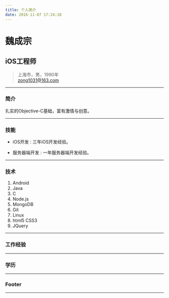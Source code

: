 ```yaml
---
title: 个人简介
date: 2016-11-07 17:24:18
---
```


# 魏成宗
## iOS工程师

> 上海市，男，1990年  
> [zong1031@163.com](zong1031@163.com)  
> 

<!--(+86) 132-6269-0027-->

------

### 简介 

扎实的Objective-C基础，富有激情与创意。

------

### 技能 

* iOS开发
  : 三年iOS开发经验。

* 服务器端开发
  : 一年服务器端开发经验。

-------

### 技术 

1. Android
1. Java
1. C
1. Node.js
1. MongoDB
1. Git
1. Linux
1. html5 CSS3
1. JQuery

------

### 工作经验 

<!--BBB信息技术有限公司
: *Android高级工程师*
  __2012年至今__
  工作详情说明

AAA信息技术有限公司
: *Android工程师*
  __2010年至年2012年__
  工作详情说明-->

------

### 学历 

<!--学位
: *学校专业*
  __2006年至2010年__
  学位与学校说明-->
  
------

### Footer 

<!--Github: [https://github.com/username](https://github.com/username)  
Stack Overflow: [http://stackoverflow.com/users/id/username](http://stackoverflow.com/users/id/username)-->

------

